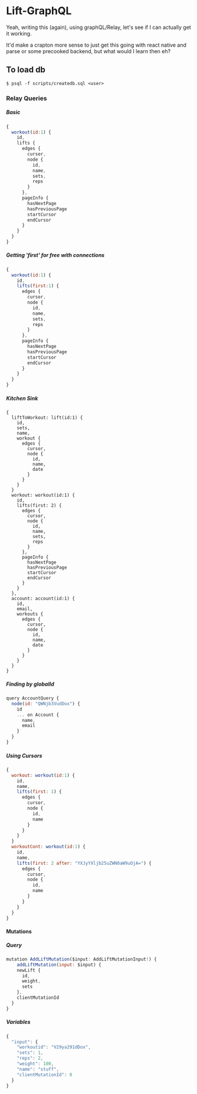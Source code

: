 # Lift-GraphQL

Yeah, writing this (again), using graphQL/Relay, let's see if I can actually get it working.

It'd make a crapton more sense to just get this going with react native and parse or some precooked backend, but what would I learn then eh?

## To load db

```
$ psql -f scripts/createdb.sql <user>
```

### Relay Queries

##### Basic
```js
{
  workout(id:1) {
    id,
    lifts {
      edges {
        cursor,
        node {
          id,
          name,
          sets,
          reps
        }
      },
      pageInfo {
        hasNextPage
        hasPreviousPage
        startCursor
        endCursor
      }
    }
  }
}
```

##### Getting 'first' for free with connections
```js
{
  workout(id:1) {
    id,
    lifts(first:1) {
      edges {
        cursor,
        node {
          id,
          name,
          sets,
          reps
        }
      },
      pageInfo {
        hasNextPage
        hasPreviousPage
        startCursor
        endCursor
      }
    }
  }
}
```

##### Kitchen Sink
```
{
  liftToWorkout: lift(id:1) {
    id,
    sets,
    name,
    workout {
      edges {
        cursor,
        node {
          id,
          name,
          date
        }
      }
    }
  }
  workout: workout(id:1) {
    id,
    lifts(first: 2) {
      edges {
        cursor,
        node {
          id,
          name,
          sets,
          reps
        }
      },
      pageInfo {
        hasNextPage
        hasPreviousPage
        startCursor
        endCursor
      }
    }
  },
  account: account(id:1) {
    id,
    email,
    workouts {
      edges {
        cursor,
        node {
          id, 
          name,
          date
        }
      }
    }
  }
}
```

##### Finding by globalId
```js
query AccountQuery {
  node(id: "QWNjb3VudDox") {
    id
    ... on Account {
      name,
      email
    }
  }
}
```

##### Using Cursors
```js
{
  workout: workout(id:1) {
    id,
    name,
    lifts(first: 1) {
      edges {
        cursor,
        node {
          id,
          name
        }
      }
    }
  }
  workoutCont: workout(id:1) {
    id,
    name,
    lifts(first: 2 after: "YXJyYXljb25uZWN0aW9uOjA=") {
      edges {
        cursor,
        node {
          id,
          name
        }
      }
    }
  }
}
```

#### Mutations

##### Query
```js
mutation AddLiftMutation($input: AddLiftMutationInput!) {
    addLiftMutation(input: $input) {
    newLift {
      id,
      weight,
      sets
    },
    clientMutationId
  }
}
```

##### Variables
```js
{
  "input": {
    "workoutid": "V29ya291dDox",
    "sets": 1,
    "reps": 2,
    "weight": 100,
    "name": "stuff",
    "clientMutationId": 0
  }
}
```
